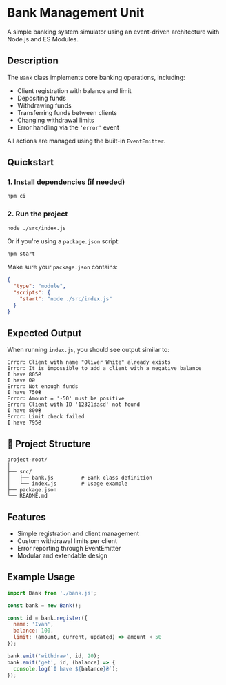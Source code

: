 # Bank Management Unit

A simple banking system simulator using an event-driven architecture with Node.js and ES Modules.

##  Description

The `Bank` class implements core banking operations, including:

- Client registration with balance and limit
- Depositing funds
- Withdrawing funds
- Transferring funds between clients
- Changing withdrawal limits
- Error handling via the `'error'` event

All actions are managed using the built-in `EventEmitter`.

##  Quickstart

### 1. Install dependencies (if needed)

```bash
npm ci
```

### 2. Run the project

```bash
node ./src/index.js
```

Or if you're using a `package.json` script:

```bash
npm start
```

Make sure your `package.json` contains:

```json
{
  "type": "module",
  "scripts": {
    "start": "node ./src/index.js"
  }
}
```

##  Expected Output

When running `index.js`, you should see output similar to:

```
Error: Client with name "Oliver White" already exists
Error: It is impossible to add a client with a negative balance
I have 805₴
I have 0₴
Error: Not enough funds
I have 750₴
Error: Amount = '-50' must be positive
Error: Client with ID '12321dasd' not found
I have 800₴
Error: Limit check failed
I have 795₴
```

## 📁 Project Structure

```
project-root/
│
├── src/
│   ├── bank.js         # Bank class definition
│   └── index.js        # Usage example
├── package.json
└── README.md
```

##  Features

- Simple registration and client management
- Custom withdrawal limits per client
- Error reporting through EventEmitter
- Modular and extendable design

##  Example Usage

```js
import Bank from './bank.js';

const bank = new Bank();

const id = bank.register({
  name: 'Ivan',
  balance: 100,
  limit: (amount, current, updated) => amount < 50
});

bank.emit('withdraw', id, 20);
bank.emit('get', id, (balance) => {
  console.log(`I have ${balance}₴`);
});
```